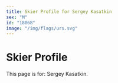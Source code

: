 ```yaml
---
title: Skier Profile for Sergey Kasatkin
sex: "M"
id: "18068"
image: "/img/flags/urs.svg" 
---
```


# Skier Profile

This page is for: Sergey Kasatkin.
    